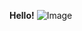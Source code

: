 **Hello!**
![Image](https://user-images.githubusercontent.com/103210019/162273677-97ad75be-1d52-4419-93e3-a424c7739a9d.png)
